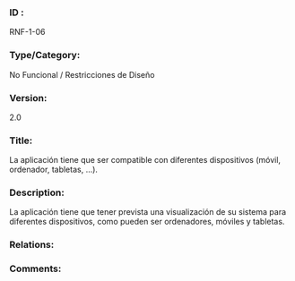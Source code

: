 ### ID : 
RNF-1-06

### Type/Category:
No Funcional / Restricciones de Diseño

### Version:
2.0

### Title:
La aplicación tiene que ser compatible con diferentes dispositivos (móvil, ordenador, tabletas, ...).

### Description:
La aplicación tiene que tener prevista una visualización de su sistema para diferentes dispositivos, como pueden ser ordenadores, móviles y tabletas.

### Relations:


### Comments:
